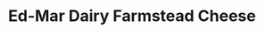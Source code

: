 ---
title: "Ed-Mar Dairy Farmstead Cheese"
url: /independence/ed-mar-dairy-farmstead-cheese/
shop: cheese
---